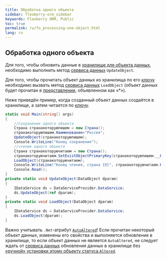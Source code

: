 ```yaml
---
title: Обработка одного объекта
sidebar: flexberry-orm_sidebar
keywords: Flexberry ORM, Public
toc: true
permalink: ru/fo_processing-one-object.html
lang: ru
---
```


## Обработка одного объекта

Для того, чтобы обновить данные в [хранилище для объекта данных](fo_data-objects-and-database-structures.html), необходимо выполнить метод [сервиса данных](fo_data-service.html) `UpdateObject`.

Для того, чтобы прочитать объект данных из хранилища по его [ключу](fo_primary-keys-objects.html) необходимо вызвать метод [сервиса данных](fo_data-service.html) `LoadObject` (объект данных будет прочитан в [представлении](fd_view-definition.html), объявленном как «*»).

Ниже приведён пример, когда созданный объект данных создаётся в хранилище, а затем читается по [ключу](fo_primary-keys-objects.html).

```csharp
static void Main(string[) args)
{
	//Сохранение одного объекта
	Страна странакоторуюпишем = new Страна();
	странакоторуюпишем.Наименование="Россия";
	UpdateObject(странакоторуюпишем);
	Console.WriteLine("Конец сохранения");			
	//чтение одного объекта
	Страна странакоторуючитаем = new Страна();
	странакоторуючитаем.SetExistObjectPrimaryKey(странакоторуюпишем.__PrimaryKey);
	LoadObject(странакоторуючитаем);
	Console.WriteLine("Конец чтения, страна {0}", странакоторуючитаем.Наименование);			
	Console.Read();
}
private static void UpdateObject(DataObject dparam)
{
	IDataService ds = DataServiceProvider.DataService;			
	ds.UpdateObject(ref dparam);
}
private static void LoadObject(DataObject dparam)
{
	IDataService ds = DataServiceProvider.DataService;			
	ds.LoadObject(dparam);
}
```

Важно учитывать `.Net`-атрибут [`AutoAltered`](fo_object-status-and-loading-state.html)! Если прочитан некоторый объект данных, изменены его свойства и выполняется обновление в хранилище, то если объект данных не является `AutoAltered`, не следует ждать от [сервиса данных](fo_data-service.html) обновления данных в хранилище без [«ручной» установки этому объекту статуса `Altered`](fo_object-status-and-loading-state.html).

